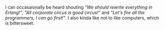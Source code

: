 I can occasaionally be heard shouting _"We should rewrite everything in Erlang!"_, _"All corporate circus is good circus!"_ and _"Let's fire all the programmers, I can go first!"_.
I also kinda like not to like computers, which is bittersweet.
